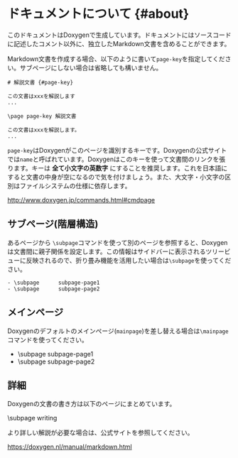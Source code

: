 # ドキュメントについて {#about}

このドキュメントはDoxygenで生成しています。ドキュメントにはソースコードに記述したコメント以外に、独立したMarkdown文書を含めることができます。

Markdown文書を作成する場合、以下のように書いて`page-key`を指定してください。サブページにしない場合は省略しても構いません。

```
# 解説文書 {#page-key}

この文書はxxxを解説します
...
```

```
\page page-key 解説文書

この文書はxxxを解説します。
...
```

`page-key`はDoxygenがこのページを識別するキーです。Doxygenの公式サイトでは`name`と呼ばれています。Doxygenはこのキーを使って文書間のリンクを張ります。キーは **全て小文字の英数字** にすることを推奨します。これを日本語にすると文書の中身が空になるので気を付けましょう。また、大文字・小文字の区別はファイルシステムの仕様に依存します。

http://www.doxygen.jp/commands.html#cmdpage

## サブページ(階層構造)

あるページから `\subpage`コマンドを使って別のページを参照すると、Doxygenは文書間に親子関係を設定します。この情報はサイドバーに表示されるツリービューに反映されるので、折り畳み機能を活用したい場合は`\subpage`を使ってください。

```
- \subpage      subpage-page1
- \subpage      subpage-page2
```

## メインページ

Doxygenのデフォルトのメインぺージ(`mainpage`)を差し替える場合は`\mainpage`コマンドを使ってください。


- \subpage  subpage-page1
- \subpage  subpage-page2


## 詳細

Doxygenの文書の書き方は以下のページにまとめています。

\subpage  writing


より詳しい解説が必要な場合は、公式サイトを参照してください。

https://doxygen.nl/manual/markdown.html